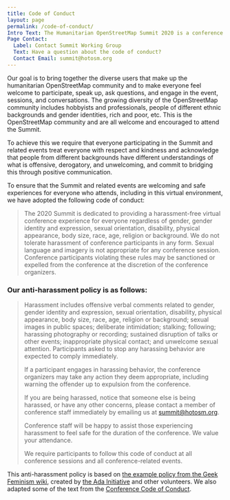 ```yaml
---
title: Code of Conduct
layout: page
permalink: /code-of-conduct/
Intro Text: The Humanitarian OpenStreetMap Summit 2020 is a conference designed for everyone using and interested in OpenStreetMap and humanitarian mapping.
Page Contact:
  Label: Contact Summit Working Group
  Text: Have a question about the code of conduct?
  Contact Email: summit@hotosm.org
---
```


Our goal is to bring together the diverse users that make up the humanitarian OpenStreetMap community and to make everyone feel welcome to participate, speak up, ask questions, and engage in the event, sessions, and conversations. The growing diversity of the OpenStreetMap community includes hobbyists and professionals, people of different ethnic backgrounds and gender identities, rich and poor, etc. This is the OpenStreetMap community and are all welcome and encouraged to attend the Summit.

To achieve this we require that everyone participating in the Summit and related events treat everyone with respect and kindness and acknowledge that people from different backgrounds have different understandings of what is offensive, derogatory, and unwelcoming, and commit to bridging this through positive communication.

To ensure that the Summit and related events are welcoming and safe experiences for everyone who attends, including in this virtual environment, we have adopted the following code of conduct:
        
> The 2020 Summit is dedicated to providing a harassment-free virtual conference experience for everyone regardless of gender, gender identity and expression, sexual orientation, disability, physical appearance, body size, race, age, religion or background. We do not tolerate harassment of conference participants in any form. Sexual language and imagery is not appropriate for any conference session. Conference participants violating these rules may be sanctioned or expelled from the conference at the discretion of the conference organizers.


### Our anti-harassment policy is as follows: 
    
> Harassment includes offensive verbal comments related to gender, gender identity and expression, sexual orientation, disability, physical appearance, body size, race, age, religion or background; sexual images in public spaces; deliberate intimidation; stalking; following; harassing photography or recording; sustained disruption of talks or other events; inappropriate physical contact; and unwelcome sexual attention. Participants asked to stop any harassing behavior are expected to comply immediately.
> 
> If a participant engages in harassing behavior, the conference organizers may take any action they deem appropriate, including warning the offender up to expulsion from the conference.
> 
>If you are being harassed, notice that someone else is being harassed, or have any other concerns, please contact a member of conference staff immediately by emailing us at summit@hotosm.org. 
> 
>Conference staff will be happy to assist those experiencing harassment to feel safe for the duration of the conference. We value your attendance.
> 
> We require participants to follow this code of conduct at all conference sessions and all conference-related events.
> 

This anti-harassment policy is based on [the example policy from the Geek Feminism wiki](http://geekfeminism.wikia.com/wiki/Conference_anti-harassment), created by [the Ada Initiative](https://adainitiative.org/) and other volunteers. We also adapted some of the text from the [Conference Code of Conduct](http://confcodeofconduct.com/).